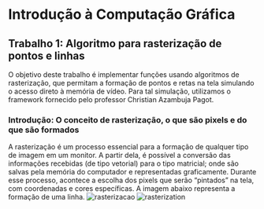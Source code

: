 # Introdução à Computação Gráfica
## Trabalho 1: Algoritmo para rasterização de pontos e linhas
O objetivo deste trabalho é implementar funções usando algoritmos de rasterização, que permitam a formação de pontos e retas na tela simulando o acesso direto à memória de vídeo.
Para tal simulação, utilizamos o framework  fornecido pelo professor Christian Azambuja Pagot.
### Introdução: O conceito de rasterização, o que são pixels e do que são formados
A rasterização é um processo essencial para a formação de qualquer tipo de imagem em um monitor. A partir dela, é possível a conversão das informações recebidas (de tipo vetorial) para o tipo matricial; onde são salvas pela memória do computador e representadas graficamente.
Durante esse processo, acontece a escolha dos pixels que serão “pintados” na tela, com coordenadas e cores específicas. A imagem abaixo representa a formação de uma linha.
![rasterizacao](https://user-images.githubusercontent.com/42072854/43994567-73ce66fa-9d75-11e8-91ea-cca06b78274b.JPG)
![rasterization](https://user-images.githubusercontent.com/42072854/43994591-e4b410f4-9d75-11e8-8316-d1d9057bb111.JPG)
